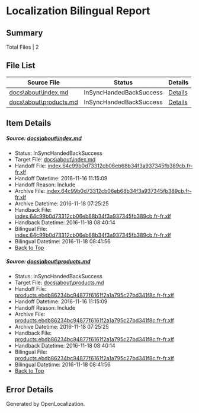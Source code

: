# <a name='report-top'></a> Localization Bilingual Report

## Summary
 Total Files | 2

## File List
 Source File | Status | Details 
 ----------- | ------ | ------- 
 [docs\about\index.md](https://github.com/dotnet/docs/blob/7de873f244ac36ba0cafb5140a5405db437a40a6/docs/about/index.md) | InSyncHandedBackSuccess | [Details](#bb92a0edaedc425ccbc866fbb8c6652a1bf32a5127)
 [docs\about\products.md](https://github.com/dotnet/docs/blob/7de873f244ac36ba0cafb5140a5405db437a40a6/docs/about/products.md) | InSyncHandedBackSuccess | [Details](#3b444547c18c2e0dcace7a58b3c91cb3870c1de528)

## Item Details
##### <a name='bb92a0edaedc425ccbc866fbb8c6652a1bf32a5127'></a> Source: [docs\about\index.md](https://github.com/dotnet/docs/blob/7de873f244ac36ba0cafb5140a5405db437a40a6/docs/about/index.md)
* Status: InSyncHandedBackSuccess
* Target File: [docs\about\index.md](https://github.com/dotnet/docs.fr-fr/blob/7b05cc757a68dd6396b96815f7e65918fd08f83e/docs/about/index.md)
* Handoff File: [index.64c99b0d73312cb06eb68b34f3a937345fb389cb.fr-fr.xlf](https://github.com/dotnet/docs.handoff/blob/bd4db3f09ef0a3167a658ff194e858761211c9f4/ol-handoff/dotnet/docs.fr-fr/master/ht-p1/index.64c99b0d73312cb06eb68b34f3a937345fb389cb.fr-fr.xlf)
* Handoff Datetime: 2016-11-16 11:15:09
* Handoff Reason: Include
* Archive File: [index.64c99b0d73312cb06eb68b34f3a937345fb389cb.fr-fr.xlf](https://github.com/dotnet/docs.handoff/blob/1b9a0992c2da97a9007e2fa5cc88140d26f9b173/ol-archive/dotnet/docs.fr-fr/master/ht-p1/index.64c99b0d73312cb06eb68b34f3a937345fb389cb.fr-fr.xlf)
* Archive Datetime: 2016-11-18 07:25:25
* Handback File: [index.64c99b0d73312cb06eb68b34f3a937345fb389cb.fr-fr.xlf](https://github.com/dotnet/docs.handback/blob/e493bc47c712e1f7f9e531097c413e1ab00f69bf/ol-handback/dotnet/docs.fr-fr/master/ht-p1/index.64c99b0d73312cb06eb68b34f3a937345fb389cb.fr-fr.xlf)
* Handback Datetime: 2016-11-18 08:40:14
* Bilingual File: [index.64c99b0d73312cb06eb68b34f3a937345fb389cb.fr-fr.xlf](https://github.com/dotnet/docs.handback/blob/e493bc47c712e1f7f9e531097c413e1ab00f69bf/ol-handback/dotnet/docs.fr-fr/master/ht-p1/index.64c99b0d73312cb06eb68b34f3a937345fb389cb.fr-fr.xlf)
* Bilingual Datetime: 2016-11-18 08:41:56
* [Back to Top](#report-top)

##### <a name='3b444547c18c2e0dcace7a58b3c91cb3870c1de528'></a> Source: [docs\about\products.md](https://github.com/dotnet/docs/blob/7de873f244ac36ba0cafb5140a5405db437a40a6/docs/about/products.md)
* Status: InSyncHandedBackSuccess
* Target File: [docs\about\products.md](https://github.com/dotnet/docs.fr-fr/blob/7b05cc757a68dd6396b96815f7e65918fd08f83e/docs/about/products.md)
* Handoff File: [products.ebdb86234bc94877f6161f2a1a795c27bd341f8c.fr-fr.xlf](https://github.com/dotnet/docs.handoff/blob/bd4db3f09ef0a3167a658ff194e858761211c9f4/ol-handoff/dotnet/docs.fr-fr/master/ht-p1/products.ebdb86234bc94877f6161f2a1a795c27bd341f8c.fr-fr.xlf)
* Handoff Datetime: 2016-11-16 11:15:09
* Handoff Reason: Include
* Archive File: [products.ebdb86234bc94877f6161f2a1a795c27bd341f8c.fr-fr.xlf](https://github.com/dotnet/docs.handoff/blob/1b9a0992c2da97a9007e2fa5cc88140d26f9b173/ol-archive/dotnet/docs.fr-fr/master/ht-p1/products.ebdb86234bc94877f6161f2a1a795c27bd341f8c.fr-fr.xlf)
* Archive Datetime: 2016-11-18 07:25:25
* Handback File: [products.ebdb86234bc94877f6161f2a1a795c27bd341f8c.fr-fr.xlf](https://github.com/dotnet/docs.handback/blob/e493bc47c712e1f7f9e531097c413e1ab00f69bf/ol-handback/dotnet/docs.fr-fr/master/ht-p1/products.ebdb86234bc94877f6161f2a1a795c27bd341f8c.fr-fr.xlf)
* Handback Datetime: 2016-11-18 08:40:14
* Bilingual File: [products.ebdb86234bc94877f6161f2a1a795c27bd341f8c.fr-fr.xlf](https://github.com/dotnet/docs.handback/blob/e493bc47c712e1f7f9e531097c413e1ab00f69bf/ol-handback/dotnet/docs.fr-fr/master/ht-p1/products.ebdb86234bc94877f6161f2a1a795c27bd341f8c.fr-fr.xlf)
* Bilingual Datetime: 2016-11-18 08:41:56
* [Back to Top](#report-top)


## Error Details

Generated by OpenLocalization.
